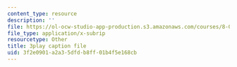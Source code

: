 ```yaml
---
content_type: resource
description: ''
file: https://ol-ocw-studio-app-production.s3.amazonaws.com/courses/8-05-quantum-physics-ii-fall-2013/3f2e0901a2a35dfdb8ff01b4f5e168cb_65XkZ_SRxBk.vtt
file_type: application/x-subrip
resourcetype: Other
title: 3play caption file
uid: 3f2e0901-a2a3-5dfd-b8ff-01b4f5e168cb
---
```

